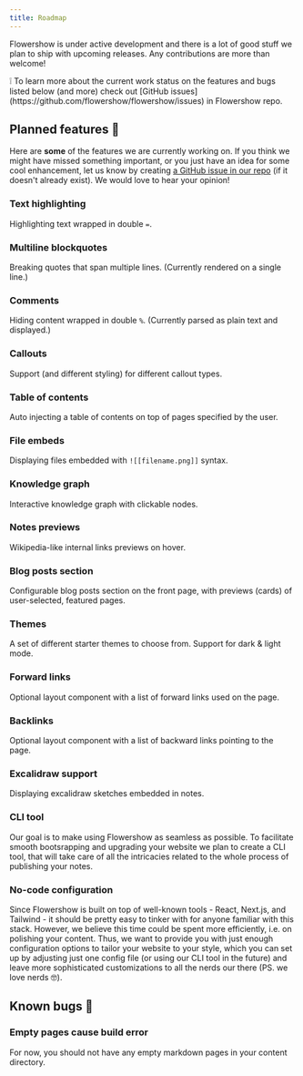 ```yaml
---
title: Roadmap
---
```


Flowershow is under active development and there is a lot of good stuff we plan to ship with upcoming releases. Any contributions are more than welcome!

<div className="border-2 border-slate-400 rounded-md px-4 mb-2">
❕ To learn more about the current work status on the features and bugs listed below (and more) check out [GitHub issues](https://github.com/flowershow/flowershow/issues) in Flowershow repo.
</div>

## Planned features 🚧
Here are **some** of the features we are currently working on. If you think we might have missed something important, or you just have an idea for some cool enhancement, let us know by creating [a GitHub issue in our repo](https://github.com/flowershow/flowershow/issues) (if it doesn't already exist). We would love to hear your opinion!

### Text highlighting
Highlighting text wrapped in double `=`. 

### Multiline blockquotes
Breaking quotes that span multiple lines. (Currently rendered on a single line.)

### Comments
Hiding content wrapped in double `%`. (Currently parsed as plain text and displayed.)

### Callouts
Support (and different styling) for different callout types.

### Table of contents
Auto injecting a table of contents on top of pages specified by the user.

### File embeds
Displaying files embedded with `![[filename.png]]` syntax.

### Knowledge graph
Interactive knowledge graph with clickable nodes.

### Notes previews
Wikipedia-like internal links previews on hover.

### Blog posts section
Configurable blog posts section on the front page, with previews (cards) of user-selected, featured pages.

### Themes
A set of different starter themes to choose from.
Support for dark & light mode.

### Forward links
Optional layout component with a list of forward links used on the page.

### Backlinks
Optional layout component with a list of backward links pointing to the page.

### Excalidraw support
Displaying excalidraw sketches embedded in notes.

### CLI tool
Our goal is to make using Flowershow as seamless as possible. To facilitate smooth bootsrapping and upgrading your website we plan to create a CLI tool, that will take care of all the intricacies related to the whole process of publishing your notes.

### No-code configuration
Since Flowershow is built on top of well-known tools - React, Next.js, and Tailwind - it should be pretty easy to tinker with for anyone familiar with this stack. However, we believe this time could be spent more efficiently, i.e. on polishing your content. Thus, we want to provide you with just enough configuration options to tailor your website to your style, which you can set up by adjusting just one config file (or using our CLI tool in the future) and leave more sophisticated customizations to all the nerds our there (PS. we love nerds 🤓).

## Known bugs 🐛

### Empty pages cause build error
For now, you should not have any empty markdown pages in your content directory.
